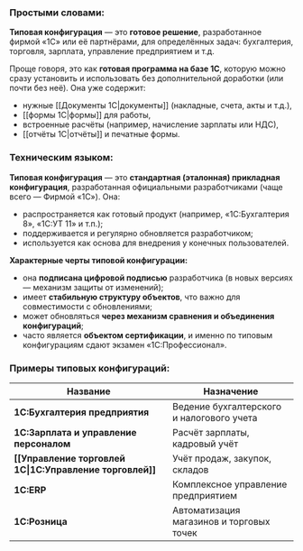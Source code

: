 ###  **Простыми словами:**
**Типовая конфигурация** — это **готовое решение**, разработанное фирмой «1С» или её партнёрами, для определённых задач: бухгалтерия, торговля, зарплата, управление предприятием и т.д.

Проще говоря, это как **готовая программа на базе 1С**, которую можно сразу установить и использовать без дополнительной доработки (или почти без неё). Она уже содержит:

- нужные [[Документы 1С|документы]] (накладные, счета, акты и т.д.),
- [[формы 1С|формы]] для работы,
- встроенные расчёты (например, начисление зарплаты или НДС),
- [[отчёты 1С|отчёты]] и печатные формы.

### **Техническим языком:**
**Типовая конфигурация** — это **стандартная (эталонная) прикладная конфигурация**, разработанная официальными разработчиками (чаще всего — Фирмой «1С»). Она:

- распространяется как готовый продукт (например, «1С:Бухгалтерия 8», «1С:УТ 11» и т.п.);
- поддерживается и регулярно обновляется разработчиком;
- используется как основа для внедрения у конечных пользователей.

**Характерные черты типовой конфигурации:**

- она **подписана цифровой подписью** разработчика (в новых версиях — механизм защиты от изменений);
- имеет **стабильную структуру объектов**, что важно для совместимости с обновлениями;
- может обновляться **через механизм сравнения и объединения конфигураций**;
- часто является **объектом сертификации**, и именно по типовым конфигурациям сдают экзамен «1С:Профессионал».

### Примеры типовых конфигураций:

| Название                                                 | Назначение                                |
| -------------------------------------------------------- | ----------------------------------------- |
| **1С:Бухгалтерия предприятия**                           | Ведение бухгалтерского и налогового учета |
| **1С:Зарплата и управление персоналом**                  | Расчёт зарплаты, кадровый учёт            |
| **[[Управление торговлей 1С\|1С:Управление торговлей]]** | Учёт продаж, закупок, складов             |
| **1С:ERP**                                               | Комплексное управление предприятием       |
| **1С:Розница**                                           | Автоматизация магазинов и торговых точек  |
